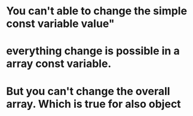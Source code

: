 # You can't able to change the simple const variable value"
# everything change is possible in a array const variable. 
#  But you can't change the overall array. Which is true for also object